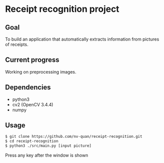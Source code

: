 # Receipt recognition project
## Goal
To build an application that automatically extracts information from pictures of receipts.
## Current progress
Working on preprocessing images.
## Dependencies
* python3
* cv2 (OpenCV 3.4.4)
* numpy
## Usage
```sh
$ git clone https://github.com/nv-quan/receipt-recognition.git
$ cd receipt-recognition
$ python3 ./src/main.py [input picture]
```
Press any key after the window is shown
